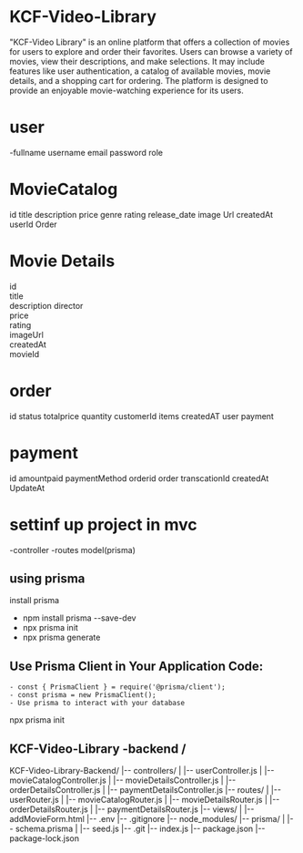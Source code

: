 # KCF-Video-Library

"KCF-Video Library" is an online platform that offers a collection of movies for users to explore and order their favorites. Users can browse a variety of movies, view their descriptions, and make selections. It may include features like user authentication, a catalog of available movies, movie details, and a shopping cart for ordering. The platform is designed to provide an enjoyable movie-watching experience for its users.

# user
-fullname
username
email
password
role

# MovieCatalog
id
title
description
price
genre
rating
release_date
image Url
createdAt
userId
Order

# Movie Details
id          
title       
description 
director    
price      
rating      
imageUrl    
createdAt   
movieId     

# order
id
status
totalprice
quantity
customerId
items
createdAT
user
payment
# payment
id
amountpaid
paymentMethod
orderid
order
transcationId
createdAt
UpdateAt
 # settinf up project in mvc
 -controller
 -routes
 model(prisma)
  ## using prisma
  install prisma
   - npm install prisma --save-dev
   - npx prisma init
   - npx prisma generate
   ##  Use Prisma Client in Your Application Code:
    - const { PrismaClient } = require('@prisma/client');
    - const prisma = new PrismaClient();
    - Use prisma to interact with your database
  npx prisma init
 ## KCF-Video-Library -backend /
  KCF-Video-Library-Backend/
|-- controllers/
|   |-- userController.js
|   |-- movieCatalogController.js
|   |-- movieDetailsController.js
|   |-- orderDetailsController.js
|   |-- paymentDetailsController.js
|-- routes/
|   |-- userRouter.js
|   |-- movieCatalogRouter.js
|   |-- movieDetailsRouter.js
|   |-- orderDetailsRouter.js
|   |-- paymentDetailsRouter.js
|-- views/
|   |-- addMovieForm.html
|-- .env
|-- .gitignore
|-- node_modules/
|-- prisma/
|   |-- schema.prisma
|   |-- seed.js
|-- .git
|-- index.js
|-- package.json
|-- package-lock.json

  


